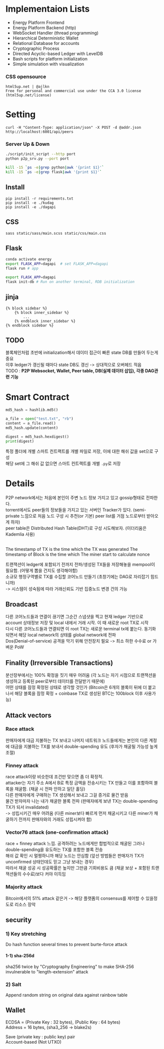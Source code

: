# Implementaion Lists
* Energy Platform Frontend
* Energy Platform Backend (http)
* WebSocket Handler (thread programming)
* Hierarchical Deterministic Wallet
* Relational Database for accounts
* Cryptographic Process
* Directed Acyclic-based Ledger with LevelDB
* Bash scripts for platform initialization
* Simple simulation with visualization
### CSS opensource
```
html5up.net | @ajlkn
Free for personal and commercial use under the CCA 3.0 license (html5up.net/license)
```
# Setting
`curl -H "Content-Type: application/json" -X POST -d @addr.json http://localhost:6001/api/peers`

### Server Up & Down
```bash
./script/init_script --http port
python p2p_srv.py --port port

kill -15 `ps -e|grep python|awk '{print $1}'`
kill -15 `ps -e|grep flask|awk '{print $1}'`
```
## Install
```
pip install -r requirements.txt
pip install -e ./kudag
pip install -e ./dagapi

```
## CSS
```
sass static/sass/main.scss static/css/main.css
```

## Flask
```bash
conda activate energy
export FLASK_APP=dagapi  # set FLASK_APP=dagapi
flask run # app

export FLASK_APP=dagapi
flask init-db # Run on another terminal, RDB initialization
```
## jinja
```
{% block sidebar %}
    {% block inner_sidebar %}
        ...
    {% endblock inner_sidebar %}
{% endblock sidebar %}
```
## TODO
블록체인처럼 초반에 initialization해서 데이터 접근이 빠른 state DB를 만들어 두는게 중요  
이후 ledger가 갱신될 때마다 state DB도 갱신 -> 상대적으로 오버헤드 적음  
TODO : **P2P Websocket, Wallet, Peer table,  DB(실제 데이터 삽입), 각종 DAG관련 기능**

# Smart Contract
```python
md5_hash = hashlib.md5()

a_file = open("test.txt", "rb")
content = a_file.read()
md5_hash.update(content)

digest = md5_hash.hexdigest()
print(digest)
```
특정 폴더에 개별 스마트 컨트랙트를 개별 파일로 저장, 이에 대한 해쉬 값을 set으로 구성  
해당 set에 그 해쉬 값 없으면 스마트 컨트랙트를 개별 `.py`로 저장

# Details

P2P network에서는 처음에 본인이 주변 노드 정보 가지고 있고 gossip형태로 전파한다.  
torrent에서도 peer들의 정보들을 가지고 있는 서버인 Tracker가 있다. (semi-private 느낌으로 처음 노드 구성 시 추천(or 기본) peer list를 거점 노드로부터 받아오게 하자)  
peer table은 Distributed Hash Table(DHT)로 구성 시도해보자. (이더리움은 Kademlia 사용)  

<br>
The timestamp of TX is the time which the TX was generated  
The timestamp of Block is the time which The miner start to calculate nonce

트랜잭션이 ledger에 포함되기 전까지 전파/생성된 TX들을 저장해놓을 mempool이 필요함. (어떻게 뽑을 건지도 생각해야함)  
소규모 행정구역별로 TX를 수집할 코어노드 만들기 (초창기에는 DAG로 자리잡기 힘드니까)  
-> 시스템이 성숙됨에 따라 거래신뢰도 기반 집중노드 변경 건의 가능  

## Broadcast
다른 코어노드들과 연결이 끊기면 그순간 스냅샷을 찍고 현재 ledger 기반으로 account 상태정보 저장 및 local 내에서 거래 시작. 이 때 새로운 root TX로 시작  
다시 다른 코어노드들과 연결되면 이 root TX는 새로운 terminal tx에 붙는다. 동기화되면서 해당 local network의 상태를 global network에 전파  
Dos(Denial-of-service) 공격을 막기 위해 안전장치 필요 -> 최소 하한 수수료 or 가벼운 PoW

## Finality (Irreversible Transactions)
분산장부에서는 100% 확정을 짓기 매우 어려움 (각 노드는 자기 시점으로 트랜잭션을 생성하고 등록된 peer로부터 데이터를 전달받기 때문에)  
어떤 상태를 잠정 확정된 상태로 생각할 것인가 (Bitcoin은 6개의 블록이 뒤에 더 붙고나서 해당 블록을 잠정 확정 + coinbase TX로 생성된 BTC는 100block 이후 사용가능)

## Attack vectors
### Race attack
판매자에게 대금 지불하는 TX 보내고 나머지 네트워크 노드들에게는 본인의 다른 계정에 대금을 지불하는 TX를 보내서 double-spending 유도 (후자가 채굴될 가능성 높게 조절)
### Finney attack
race attack이랑 비슷한데 조건만 맞으면 좀 더 확정적.  
attacker는 자기 주소 A에서 B로 특정 금액을 전송시키는 TX 만들고 이를 포함하여 블록을 채굴함. (채굴 시 전파 안하고 일단 홀딩)  
다른 판매자에게 구매하는 TX 생성해서 보내고 그걸 증거로 물건 받음  
물건 받자마자 나는 내가 채굴한 블록 전파 (판매자에게 보낸 TX는 double-spending TX가 되서 invalidated)  
-> 성립시키긴 매우 어려움 (다른 miner보다 빠르게 먼저 채굴시키고 다른 miner가 채굴하기 전까지 판매자와의 거래도 성립시켜야 함)

### Vector76 attack (one-confirmation attack)
race + finney attack 느낌. 공격하려는 노드에게만 합법적으로 채굴된 그러나 double-spending을 유도하는 TX를 포함한 블록 전송  
해쉬 값 확인 시 멀쩡하니까 해당 노드는 안심함 (앞선 방법들은 판매자가 TX가 unconfirmed 상태인데도 믿고 그냥 보내는 경우)  
따라서 채굴 성공 시 성공확률은 높지만 그만큼 기회비용도 큼 (채굴 보상 + 포함된 트랜잭션들의 수수료)보다 커야 이득임

### Majority attack
Bitcoin에서의 51% attack 같은거 -> 해당 플랫폼의 consensus를 제어할 수 있을정도로 리소스 장악

## security
### 1) Key stretching
Do hash function several times to prevent burte-force attack  
#### 1-1) sha-256d
sha256 twice by "Cryptography Engineering" to make SHA-256 invulnerable to "length-extension" attack
### 2) Salt
Append random string on original data against rainbow table



## Wallet
ECDSA = (Private Key : 32 bytes), (Public Key : 64 bytes)  
Address = 16 bytes, (sha3_256 -> blake2s)

Save (private key : public key) pair  
Account-based (Not UTXO)
